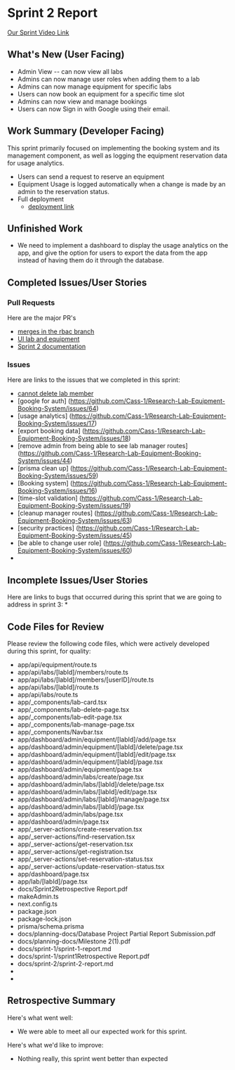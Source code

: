 # Sprint 2 Report 
[Our Sprint Video Link](https://drive.google.com/file/d/1odn3n03QYtQvgvxvFvT9MHApeJ9u7WjH/view?usp=sharing)
## What's New (User Facing)
 * Admin View -- can now view all labs
 * Admins can now manage user roles when adding them to a lab
 * Admins can now manage equipment for specific labs
 * Users can now book an equipment for a specific time slot
 * Admins can now view and manage bookings
 * Users can now Sign in with Google using their email.

## Work Summary (Developer Facing)
This sprint primarily focused on implementing the booking system and its management component, as well as logging the equipment reservation data for usage analytics. 
  * Users can send a request to reserve an equipment
  * Equipment Usage is logged automatically when a change is made by an admin to the reservation status.
  * Full deployment
    - [deployment link](https://research-lab-equipment-booking-system.vercel.app/)

## Unfinished Work
  - We need to implement a dashboard to display the usage analytics on the app, and give the option for users to export the data from the app instead of having them do it through the database.

## Completed Issues/User Stories
### Pull Requests
Here are the major PR's
  * [merges in the rbac branch](https://github.com/Cass-1/Research-Lab-Equipment-Booking-System/pull/49)
  * [UI lab and equipment](https://github.com/Cass-1/Research-Lab-Equipment-Booking-System/pull/58)
  * [Sprint 2 documentation](https://github.com/Cass-1/Research-Lab-Equipment-Booking-System/pull/62)
### Issues
Here are links to the issues that we completed in this sprint:
 * [cannot delete lab member](https://github.com/Cass-1/Research-Lab-Equipment-Booking-System/issues/65)
 * [google for auth] (https://github.com/Cass-1/Research-Lab-Equipment-Booking-System/issues/64)
 * [usage analytics] (https://github.com/Cass-1/Research-Lab-Equipment-Booking-System/issues/17)
 * [export booking data] (https://github.com/Cass-1/Research-Lab-Equipment-Booking-System/issues/18)
 * [remove admin from being able to see lab manager routes] (https://github.com/Cass-1/Research-Lab-Equipment-Booking-System/issues/44)
 * [prisma clean up] (https://github.com/Cass-1/Research-Lab-Equipment-Booking-System/issues/59)
 * [Booking system] (https://github.com/Cass-1/Research-Lab-Equipment-Booking-System/issues/16)
 * [time-slot validation] (https://github.com/Cass-1/Research-Lab-Equipment-Booking-System/issues/19)
 * [cleanup manager routes] (https://github.com/Cass-1/Research-Lab-Equipment-Booking-System/issues/63)
 * [security practices] (https://github.com/Cass-1/Research-Lab-Equipment-Booking-System/issues/45)
 * [be able to change user role] (https://github.com/Cass-1/Research-Lab-Equipment-Booking-System/issues/60)
 * 
 
 ## Incomplete Issues/User Stories
 Here are links to bugs that occurred during this sprint that we are going to address in sprint 3:
 * 

## Code Files for Review
Please review the following code files, which were actively developed during this sprint, for quality:
- app/api/equipment/route.ts
- app/api/labs/[labId]/members/route.ts
- app/api/labs/[labId]/members/[userID]/route.ts
- app/api/labs/[labId]/route.ts
- app/api/labs/route.ts
- app/_components/lab-card.tsx
- app/_components/lab-delete-page.tsx
- app/_components/lab-edit-page.tsx
- app/_components/lab-manage-page.tsx
- app/_components/Navbar.tsx
- app/dashboard/admin/equipment/[labId]/add/page.tsx
- app/dashboard/admin/equipment/[labId]/delete/page.tsx
- app/dashboard/admin/equipment/[labId]/edit/page.tsx
- app/dashboard/admin/equipment/[labId]/page.tsx
- app/dashboard/admin/equipment/page.tsx
- app/dashboard/admin/labs/create/page.tsx
- app/dashboard/admin/labs/[labId]/delete/page.tsx
- app/dashboard/admin/labs/[labId]/edit/page.tsx
- app/dashboard/admin/labs/[labId]/manage/page.tsx
- app/dashboard/admin/labs/[labId]/page.tsx
- app/dashboard/admin/labs/page.tsx
- app/dashboard/admin/page.tsx
- app/_server-actions/create-reservation.tsx
- app/_server-actions/find-reservation.tsx
- app/_server-actions/get-reservation.tsx
- app/_server-actions/get-registration.tsx
- app/_server-actions/set-reservation-status.tsx
- app/_server-actions/update-reservation-status.tsx
- app/dashboard/page.tsx
- app/lab/[labId]/page.tsx
- docs/Sprint2Retrospective Report.pdf
- makeAdmin.ts
- next.config.ts
- package.json
- package-lock.json
- prisma/schema.prisma
- docs/planning-docs/Database Project Partial Report Submission.pdf
- docs/planning-docs/Milestone 2(1).pdf
- docs/sprint-1/sprint-1-report.md
- docs/sprint-1/sprint1Retrospective Report.pdf
- docs/sprint-2/sprint-2-report.md
- 
- 
 
## Retrospective Summary
Here's what went well:
  * We were able to meet all our expected work for this sprint.
 
Here's what we'd like to improve:
  * Nothing really, this sprint went better than expected
